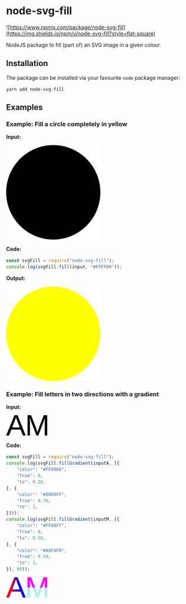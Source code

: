 # node-svg-fill

![https://www.npmjs.com/package/node-svg-fill](https://img.shields.io/npm/v/node-svg-fill?style=flat-square)

NodeJS package to fill (part of) an SVG image in a given colour.

## Installation

The package can be installed via your favourite `node` package manager:

```
yarn add node-svg-fill
```

## Examples

### Example: Fill a circle completely in yellow

**Input:**

![examples/full/input.svg](examples/fill/input.svg)

**Code:**

```js
const svgFill = require("node-svg-fill");
console.log(svgFill.fill(input, "#FFFF00"));
```

**Output:**

![examples/full/output.svg](examples/fill/output.svg)

### Example: Fill letters in two directions with a gradient

**Input:**

![examples/gradient/input-a.svg](examples/gradient/input-a.svg)
![examples/gradient/input-m.svg](examples/gradient/input-m.svg)

**Code:**

```js
const svgFill = require("node-svg-fill");
console.log(svgFill.fillGradient(inputA, [{
    "color": "#FF0000",
    "from": 0,
    "to": 0.20,
}, {
    "color": "#0000FF",
    "from": 0.70,
    "to": 1,
}]));
console.log(svgFill.fillGradient(inputM, [{
    "color": "#FF00FF",
    "from": 0,
    "to": 0.50,
}, {
    "color": "#A0F0F0",
    "from": 0.50,
    "to": 1,
}], 90));
```

![examples/gradient/output-a.svg](examples/gradient/output-a.svg)
![examples/gradient/output-m.svg](examples/gradient/output-m.svg)
